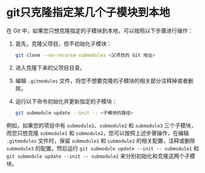 
# git只克隆指定某几个子模块到本地

在 Git 中，如果您只想克隆指定的子模块到本地，可以按照以下步骤进行操作：

1. 首先，克隆父项目，但不初始化子模块：

   ```bash
   git clone --no-recurse-submodules <父项目的 Git 地址>
   ```

2. 进入克隆下来的父项目目录。

3. 编辑 `.gitmodules` 文件，将您不想要克隆的子模块的相关部分注释掉或者删除。

4. 运行以下命令初始化并更新指定的子模块：

   ```bash
   git submodule update --init -- <子模块的路径>
   ```

例如，如果您的项目中有 `submodule1`、`submodule2` 和 `submodule3` 三个子模块，而您只想克隆 `submodule1` 和 `submodule2`，您可以按照上述步骤操作，在编辑 `.gitmodules` 文件时，保留 `submodule1` 和 `submodule2` 的相关配置，注释或删除 `submodule3` 的配置，然后运行 `git submodule update --init -- submodule1` 和 `git submodule update --init -- submodule2` 来分别初始化和克隆这两个子模块。
